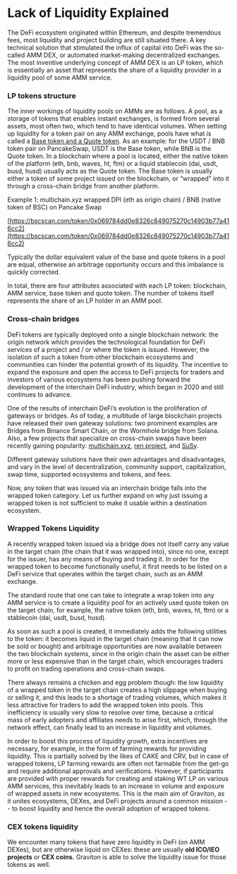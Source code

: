 # Lack of Liquidity Explained

The DeFi ecosystem originated within Ethereum, and despite tremendous fees, most liquidity and project building are still situated there. A key technical solution that stimulated the influx of capital into DeFi was the so-called AMM DEX, or automated market-making decentralized exchanges. The most inventive underlying concept of AMM DEX is an LP token, which is essentially an asset that represents the share of a liquidity provider in a liquidity pool of some AMM service. 

### LP tokens structure

The inner workings of liquidity pools on AMMs are as follows. A pool, as a storage of tokens that enables instant exchanges, is formed from several assets, most often two, which tend to have identical volumes. When setting up liquidity for a token pair on any AMM exchange, pools have what is called a [Base token and a Quote token](https://dodoex.github.io/docs/docs/pmmDetails). As an example: for the USDT / BNB token pair on PancakeSwap, USDT is the Base token, while BNB is the Quote token. In a blockchain where a pool is located, either the native token of the platform \(eth, bnb, waves, ht, ftm\) or a liquid stablecoin \(dai, usdt, busd, husd\) usually acts as the Quote token. The Base token is usually either a token of some project issued on the blockchain, or “wrapped” into it through a cross-chain bridge from another platform.

Example 1: multichain.xyz wrapped DPI \(eth as origin chain\) / BNB \(native token of BSC\) on Pancake Swap

[https://bscscan.com/token/0x069784dd0e8326c849075270c14903b77a416cc2](https://bscscan.com/token/0x069784dd0e8326c849075270c14903b77a416cc2)

Typically the dollar equivalent value of the base and quote tokens in a pool are equal, otherwise an arbitrage opportunity occurs and this imbalance is quickly corrected. 

In total, there are four attributes associated with each LP token: blockchain, AMM service, base token and quote token. The number of tokens itself represents the share of an LP holder in an AMM pool.

### Cross-chain bridges

DeFi tokens are typically deployed onto a single blockchain network: the origin network which provides the technological foundation for DeFi services of a project and / or where the token is issued. However, the isolation of such a token from other blockchain ecosystems and communities can hinder the potential growth of its liquidity. The incentive to expand the exposure and open the access to DeFi projects for traders and investors of various ecosystems has been pushing forward the development of the interchain DeFi industry, which began in 2020 and still continues to advance.

One of the results of interchain DeFi’s evolution is the proliferation of gateways or bridges. As of today, a multitude of large blockchain projects have released their own gateway solutions: two prominent examples are Bridges from Binance Smart Chain, or the Wormhole bridge from Solana. Also, a few projects that specialize on cross-chain swaps have been recently gaining popularity: [multichain.xyz](http://multichain.xyz), [ren project](https://renproject.io/), and [SuSy](https://susy.one/swap).

Different gateway solutions have their own advantages and disadvantages, and vary in the level of decentralization, community support, capitalization, swap time, supported ecosystems and tokens, and fees. 

Now, any token that was issued via an interchain bridge falls into the wrapped token category. Let us further expand on why just issuing a wrapped token is not sufficient to make it usable within a destination ecosystem. 

### Wrapped Tokens Liquidity

A recently wrapped token issued via a bridge does not itself carry any value in the target chain \(the chain that it was wrapped into\), since no one, except for the issuer, has any means of buying and trading it. In order for the wrapped token to become functionally useful, it first needs to be listed on a DeFi service that operates within the target chain, such as an AMM exchange. 

The standard route that one can take to integrate a wrap token into any AMM service is to create a liquidity pool for an actively used quote token on the target chain, for example, the native token \(eth, bnb, waves, ht, ftm\) or a stablecoin \(dai, usdt, busd, husd\).

As soon as such a pool is created, it immediately adds the following utilities to the token: it becomes liquid in the target chain \(meaning that it can now be sold or bought\) and arbitrage opportunities are now available between the two blockchain systems, since in the origin chain the asset can be either more or less expensive than in the target chain, which encourages traders to profit on trading operations and cross-chain swaps.

There always remains a chicken and egg problem though: the low liquidity of a wrapped token in the target chain creates a high slippage when buying or selling it, and this leads to a shortage of trading volumes, which makes it less attractive for traders to add the wrapped token into pools. This inefficiency is usually very slow to resolve over time, because a critical mass of early adopters and affiliates needs to arise first, which, through the network effect, can finally lead to an increase in liquidity and volumes.

In order to boost this process of liquidity growth, extra incentives are necessary, for example, in the form of farming rewards for providing liquidity. This is partially solved by the likes of CAKE and CRV, but in case of wrapped tokens, LP farming rewards are often not farmable from the get-go and require additional approvals and verifications. However, if participants are provided with proper rewards for creating and staking WT LP on various AMM services, this inevitably leads to an increase in volume and exposure of wrapped assets in new ecosystems. This is the main aim of Graviton, as it unites ecosystems, DEXes, and DeFi projects around a common mission -- to boost liquidity and hence the overall adoption of wrapped tokens.

### CEX tokens liquidity

We encounter many tokens that have zero liquidity in DeFi \(on AMM DEXes\), but are otherwise liquid on CEXes: these are usually **old ICO/IEO projects** or **CEX coins.** Graviton is able to solve the liquidity issue for those tokens as well.

